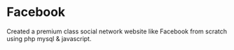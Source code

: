 # Facebook
Created a premium class social network website like Facebook from scratch using php mysql &amp; javascript.
